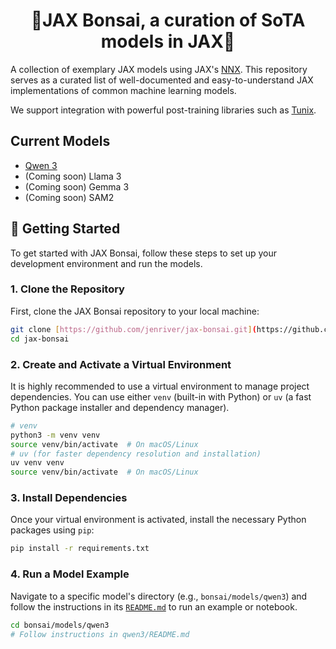 
<h1 align="center">🌳JAX Bonsai, a curation of SoTA models in JAX🌳</h1>


A collection of exemplary JAX models using JAX's [NNX](https://flax.readthedocs.io/en/v0.8.3/experimental/nnx/index.html). This repository serves as a curated list of well-documented and easy-to-understand JAX implementations of common machine learning models.

We support integration with powerful post-training libraries such as [Tunix](https://github.com/google/tunix/tree/main).

## Current Models

* [Qwen 3](https://github.com/jenriver/jax-bonsai/tree/main/bonsai/models/qwen3)
* (Coming soon) Llama 3
* (Coming soon) Gemma 3
* (Coming soon) SAM2

## 🏁 Getting Started

To get started with JAX Bonsai, follow these steps to set up your development environment and run the models.

### 1. Clone the Repository

First, clone the JAX Bonsai repository to your local machine:

```bash
git clone [https://github.com/jenriver/jax-bonsai.git](https://github.com/jenriver/jax-bonsai.git)
cd jax-bonsai
```

### 2. Create and Activate a Virtual Environment

It is highly recommended to use a virtual environment to manage project dependencies. You can use either `venv` (built-in with Python) or `uv` (a fast Python package installer and dependency manager).

```bash
# venv
python3 -m venv venv
source venv/bin/activate  # On macOS/Linux
# uv (for faster dependency resolution and installation)
uv venv venv
source venv/bin/activate  # On macOS/Linux
```

### 3. Install Dependencies

Once your virtual environment is activated, install the necessary Python packages using `pip`:

```bash
pip install -r requirements.txt
```

### 4. Run a Model Example

Navigate to a specific model's directory (e.g., `bonsai/models/qwen3`) and follow the instructions in its [`README.md`](bonsai/models/qwen3/README.md) to run an example or notebook.

```bash
cd bonsai/models/qwen3
# Follow instructions in qwen3/README.md
```
